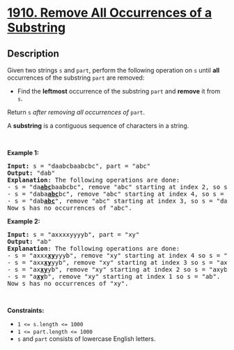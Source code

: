 
<!-- problem:start -->

# [1910. Remove All Occurrences of a Substring](https://leetcode.com/problems/remove-all-occurrences-of-a-substring)

## Description

<!-- description:start -->

<p>Given two strings <code>s</code> and <code>part</code>, perform the following operation on <code>s</code> until <strong>all</strong> occurrences of the substring <code>part</code> are removed:</p>

<ul>
	<li>Find the <strong>leftmost</strong> occurrence of the substring <code>part</code> and <strong>remove</strong> it from <code>s</code>.</li>
</ul>

<p>Return <code>s</code><em> after removing all occurrences of </em><code>part</code>.</p>

<p>A <strong>substring</strong> is a contiguous sequence of characters in a string.</p>

<p>&nbsp;</p>
<p><strong class="example">Example 1:</strong></p>

<pre>
<strong>Input:</strong> s = &quot;daabcbaabcbc&quot;, part = &quot;abc&quot;
<strong>Output:</strong> &quot;dab&quot;
<strong>Explanation</strong>: The following operations are done:
- s = &quot;da<strong><u>abc</u></strong>baabcbc&quot;, remove &quot;abc&quot; starting at index 2, so s = &quot;dabaabcbc&quot;.
- s = &quot;daba<strong><u>abc</u></strong>bc&quot;, remove &quot;abc&quot; starting at index 4, so s = &quot;dababc&quot;.
- s = &quot;dab<strong><u>abc</u></strong>&quot;, remove &quot;abc&quot; starting at index 3, so s = &quot;dab&quot;.
Now s has no occurrences of &quot;abc&quot;.
</pre>

<p><strong class="example">Example 2:</strong></p>

<pre>
<strong>Input:</strong> s = &quot;axxxxyyyyb&quot;, part = &quot;xy&quot;
<strong>Output:</strong> &quot;ab&quot;
<strong>Explanation</strong>: The following operations are done:
- s = &quot;axxx<strong><u>xy</u></strong>yyyb&quot;, remove &quot;xy&quot; starting at index 4 so s = &quot;axxxyyyb&quot;.
- s = &quot;axx<strong><u>xy</u></strong>yyb&quot;, remove &quot;xy&quot; starting at index 3 so s = &quot;axxyyb&quot;.
- s = &quot;ax<strong><u>xy</u></strong>yb&quot;, remove &quot;xy&quot; starting at index 2 so s = &quot;axyb&quot;.
- s = &quot;a<strong><u>xy</u></strong>b&quot;, remove &quot;xy&quot; starting at index 1 so s = &quot;ab&quot;.
Now s has no occurrences of &quot;xy&quot;.
</pre>

<p>&nbsp;</p>
<p><strong>Constraints:</strong></p>

<ul>
	<li><code>1 &lt;= s.length &lt;= 1000</code></li>
	<li><code>1 &lt;= part.length &lt;= 1000</code></li>
	<li><code>s</code>​​​​​​ and <code>part</code> consists of lowercase English letters.</li>
</ul>

<!-- description:end -->
